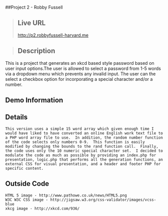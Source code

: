 ##Project 2 - Robby Fussell
>## Live URL
><http://p2.robbyfussell-harvard.me>

>## Description
This is a project that generates an xkcd based style password based on user input options.The user is allowed to select a password from 1-5 words via a dropdown menu which prevents any invalid input.  The user can the select a checkbox option for incorporating a special character and/or a number. 

## Demo Information
    
## Details
    This version uses a simple 15 word array which given enough time I would have liked to have converted an online English work text file to a PHP word array file to use.  In addition, the random number function of the code selects only numbers 0-9.  This function is easily modified by changing the bounds to the rand function call.  Finally, the code uses only the 10 numeric special character set.  I decided to modulate the code as much as possible by providing an index.php for presentation, logic.php that performs all the generation functions, an external CSS for visual presentation, and a header and footer PHP for specific content.
## Outside Code
    HTML 5 image - http://www.pathowe.co.uk/news/HTML5.png
    W3C W3C CSS image - http://jigsaw.w3.org/css-validator/images/vcss-blue
    xkcg image - http://xkcd.com/936/